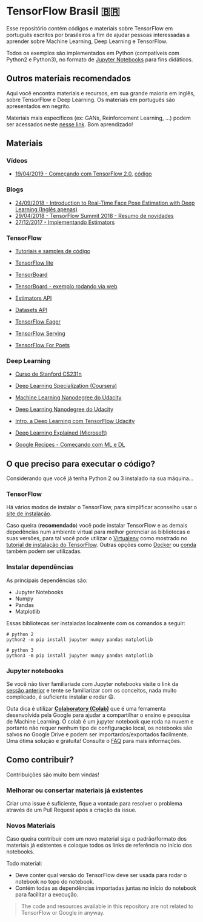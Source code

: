 # TensorFlow Brasil :brazil:

Esse repositório contém códigos e materiais sobre TensorFlow em português escritos por brasileiros a fim de ajudar pessoas interessadas a aprender sobre Machine Learning, Deep Learning e TensorFlow.

Todos os exemplos são implementados em Python (compatíveis com Python2 e Python3), no formato de [Jupyter Notebooks](http://jupyter-notebook-beginner-guide.readthedocs.io/en/latest/what_is_jupyter.html) para fins didáticos.

## Outros materiais recomendados

Aqui você encontra materiais e recursos, em sua grande maioria em inglês, sobre TensorFlow e Deep Learning. Os materiais em português são apresentados em negrito.

Materiais mais específicos (ex: GANs, Reinforcement Learning, ...) podem ser acessados neste [nesse link](https://github.com/mari-linhares/DeepLearning). Bom aprendizado!

## Materiais

### Vídeos

* [19/04/2019 - Começando com TensorFlow 2.0](https://www.youtube.com/watch?time_continue=3&v=sQjOMOtQc6I), [código](https://github.com/smoreira/TensorFlow2/blob/master/nnTF2.ipynb)

### Blogs

 * [24/09/2018 - Introduction to Real-Time Face Pose Estimation with Deep Learning (Inglês apenas)](https://medium.com/analytics-vidhya/face-pose-estimation-with-deep-learning-eebd0e62dbaf)
* [29/04/2018 - TensorFlow Summit 2018 - Resumo de novidades](https://medium.com/@mariannelinharesm/tensorflow-summit-2018-resumo-de-novidades-73c77cd93529)
 * [27/12/2017 - Implementando Estimators](https://medium.com/@mariannelinharesm/tensorflow-v1-4-0-estimators-parte-1-1a58bbfc13ae)

### TensorFlow

 * [Tutoriais e samples de código](https://www.tensorflow.org)

 * [TensorFlow lite](https://www.tensorflow.org/mobile/tflite/)

 * [TensorBoard](https://www.tensorflow.org/get_started/summaries_and_tensorboard)

 * [TensorBoard - exemplo rodando via web](projector.tensorflow.org)

 * [Estimators API](https://www.tensorflow.org/extend/estimators)

 * [Datasets API](https://www.tensorflow.org/programmers_guide/datasets)

 * [TensorFlow Eager](https://github.com/tensorflow/tensorflow/blob/master/tensorflow/contrib/eager/README.md)

 * [TensorFlow Serving](https://www.tensorflow.org/serving/)

 * [TensorFlow For Poets](https://codelabs.developers.google.com/codelabs/tensorflow-for-poets/#0)

### Deep Learning

 * [Curso de Stanford CS231n](https://cs231n.github.io)
 
 * [Deep Learning Specialization (Coursera)](https://www.coursera.org/specializations/deep-learning)

 * [Machine Learning Nanodegree do Udacity](https://goo.gl/ODpXj4)
 
 * [Deep Learning Nanodegree do Udacity](https://br.udacity.com/course/deep-learning-nanodegree-foundation--nd101)

 * [Intro. a Deep Learning com TensorFlow Udacity](https://goo.gl/iHssII)
 
 * [Deep Learning Explained (Microsoft)](https://www.edx.org/course/deep-learning-explained)

 * [Google Recipes - Começando com ML e DL](https://goo.gl/KewA03)


## O que preciso para executar o código?

Considerando que você já tenha Python 2 ou 3 instalado na sua máquina...

### TensorFlow

Há vários modos de instalar o TensorFlow, para simplificar aconselho usar o [site de instalação](https://www.tensorflow.org/install/).

Caso queira (**recomendado**) você pode instalar TensorFlow e as demais depedências num ambiente virtual para melhor gerenciar as bibliotecas e suas versões, para tal você pode utilizar o [Virtualenv](https://virtualenv.pypa.io/en/stable/) como mostrado no [tutorial de instalação do TensorFlow](https://www.tensorflow.org/install/install_linux#installing_with_virtualenv). Outras opções como [Docker](https://www.docker.com/) ou [conda](https://conda.io/docs/index.html) também podem ser utilizadas.

### Instalar dependências

As principais dependências são:
  * Jupyter Notebooks
  * Numpy
  * Pandas
  * Matplotlib

Essas bibliotecas ser instaladas localmente com os comandos a seguir:
```
# python 2
python2 -m pip install jupyter numpy pandas matplotlib
```
```
# python 3
python3 -m pip install jupyter numpy pandas matplotlib
```

### Jupyter notebooks

Se você não tiver familiariade com Jupyter notebooks visite o link da [sessão anterior](https://github.com/mari-linhares/tensorflow-brasil#tensorflow-brasil-brazil) e tente se familiarizar com os conceitos, nada muito complicado, é suficiente instalar e rodar :smile:.

Outa dica é utilizar [**Colaboratory (Colab)**](https://colaboratory.jupyter.org) que é uma ferramenta desenvolvida pela Google para ajudar a compartilhar o ensino e pesquisa de Machine Learning. O colab é um jupyter notebook que roda na nuvem e portanto não requer nenhum tipo de configuração local, os notebooks são salvos no Google Drive e podem ser importardos/exportados facilmente. Uma ótima solução e gratuita! Consulte o [FAQ](https://research.google.com/colaboratory/faq.html) para mais informações.

## Como contribuir?

Contribuições são muito bem vindas!

### Melhorar ou consertar materiais já existentes

Criar uma issue é suficiente, fique a vontade para resolver o problema através de um Pull Request após a criação da issue.

### Novos Materiais

Caso queira contribuir com um novo material siga o padrão/formato dos materiais já existentes e coloque todos os links de referência no início dos notebooks.

Todo material:

* Deve conter qual versão do TensorFlow deve ser usada para rodar o notebook no topo do notebook.
* Contém todas as dependências importadas juntas no início do notebook para facilitar a execução.

> The code and resources available in this repository are not related to TensorFlow or Google in anyway.
